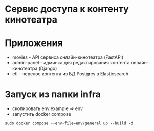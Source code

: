 # Сервис доступа к контенту кинотеатра

# Приложения
* movies - API сервиса онлайн-кинотеатра (FastAPI)
* admin-panel - админка для редактирования контента онлайн-кинотеатра (Django)
* etl - перенос контента из БД Postgres в Elasticsearch

# Запуск из папки infra
* скопировать env.example => env
* запустить docker compose
```
sudo docker compose --env-file=env/general up --build -d
```